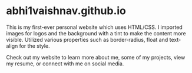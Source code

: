 # abhi1vaishnav.github.io

This is my first-ever personal website which uses HTML/CSS. I imported images for logos and the background with a tint to make the content more visible. Utilized various properties such as border-radius, float and text-align for the style. 

Check out my website to learn more about me, some of my projects, view my resume, or connect with me on social media. 
